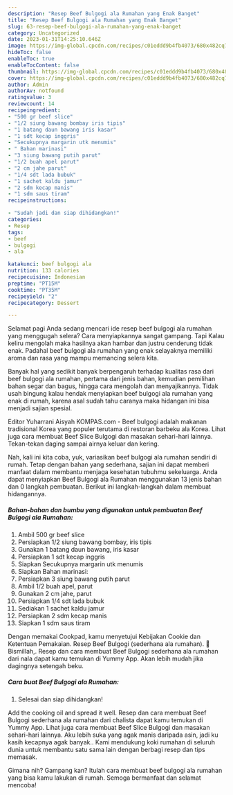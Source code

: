```yaml
---
description: "Resep Beef Bulgogi ala Rumahan yang Enak Banget"
title: "Resep Beef Bulgogi ala Rumahan yang Enak Banget"
slug: 63-resep-beef-bulgogi-ala-rumahan-yang-enak-banget
category: Uncategorized
date: 2023-01-31T14:25:10.646Z
image: https://img-global.cpcdn.com/recipes/c01eddd9b4fb4073/680x482cq70/beef-bulgogi-ala-rumahan-foto-resep-utama.jpg
hideToc: false
enableToc: true
enableTocContent: false
thumbnail: https://img-global.cpcdn.com/recipes/c01eddd9b4fb4073/680x482cq70/beef-bulgogi-ala-rumahan-foto-resep-utama.jpg
cover: https://img-global.cpcdn.com/recipes/c01eddd9b4fb4073/680x482cq70/beef-bulgogi-ala-rumahan-foto-resep-utama.jpg
author: Admin
authorAv: notfound
ratingvalue: 3
reviewcount: 14
recipeingredient:
- "500 gr beef slice"
- "1/2 siung bawang bombay iris tipis"
- "1 batang daun bawang iris kasar"
- "1 sdt kecap inggris"
- "Secukupnya margarin utk menumis"
- " Bahan marinasi"
- "3 siung bawang putih parut"
- "1/2 buah apel parut"
- "2 cm jahe parut"
- "1/4 sdt lada bubuk"
- "1 sachet kaldu jamur"
- "2 sdm kecap manis"
- "1 sdm saus tiram"
recipeinstructions:

- "Sudah jadi dan siap dihidangkan!"
categories:
- Resep
tags:
- beef
- bulgogi
- ala

katakunci: beef bulgogi ala 
nutrition: 133 calories
recipecuisine: Indonesian
preptime: "PT15M"
cooktime: "PT35M"
recipeyield: "2"
recipecategory: Dessert

---
```



Selamat pagi Anda sedang mencari ide resep beef bulgogi ala rumahan yang menggugah selera? Cara menyiapkannya sangat gampang. Tapi Kalau keliru mengolah maka hasilnya akan hambar dan justru cenderung tidak enak. Padahal beef bulgogi ala rumahan yang enak selayaknya memiliki aroma dan rasa yang mampu memancing selera kita.


Banyak hal yang sedikit banyak berpengaruh terhadap kualitas rasa dari beef bulgogi ala rumahan, pertama dari jenis bahan, kemudian pemilihan bahan segar dan bagus, hingga cara mengolah dan menyajikannya. Tidak usah bingung kalau hendak menyiapkan beef bulgogi ala rumahan yang enak di rumah, karena asal sudah tahu caranya maka hidangan ini bisa menjadi sajian spesial.

Editor Yuharrani Aisyah KOMPAS.com - Beef bulgogi adalah makanan tradisional Korea yang populer terutama di restoran barbeku ala Korea. Lihat juga cara membuat Beef Slice Bulgogi dan masakan sehari-hari lainnya. Tekan-tekan daging sampai airnya keluar dan kering.


Nah, kali ini kita coba, yuk, variasikan beef bulgogi ala rumahan sendiri di rumah. Tetap dengan bahan yang sederhana, sajian ini dapat memberi manfaat dalam membantu menjaga kesehatan tubuhmu sekeluarga. Anda dapat menyiapkan Beef Bulgogi ala Rumahan menggunakan 13 jenis bahan dan 0 langkah pembuatan. Berikut ini langkah-langkah dalam membuat hidangannya.

<!--inarticleads1-->

##### Bahan-bahan dan bumbu yang digunakan untuk pembuatan Beef Bulgogi ala Rumahan:

1. Ambil 500 gr beef slice
1. Persiapkan 1/2 siung bawang bombay, iris tipis
1. Gunakan 1 batang daun bawang, iris kasar
1. Persiapkan 1 sdt kecap inggris
1. Siapkan Secukupnya margarin utk menumis
1. Siapkan  Bahan marinasi:
1. Persiapkan 3 siung bawang putih parut
1. Ambil 1/2 buah apel, parut
1. Gunakan 2 cm jahe, parut
1. Persiapkan 1/4 sdt lada bubuk
1. Sediakan 1 sachet kaldu jamur
1. Persiapkan 2 sdm kecap manis
1. Siapkan 1 sdm saus tiram


Dengan memakai Cookpad, kamu menyetujui Kebijakan Cookie dan Ketentuan Pemakaian. Resep Beef Bulgogi (sederhana ala rumahan). 🌼 Bismillah,. Resep dan cara membuat Beef Bulgogi sederhana ala rumahan dari nala dapat kamu temukan di Yummy App. Akan lebih mudah jika dagingnya setengah beku. 

<!--inarticleads2-->

##### Cara buat Beef Bulgogi ala Rumahan:


1. Selesai dan siap dihidangkan!

Add the cooking oil and spread it well. Resep dan cara membuat Beef Bulgogi sederhana ala rumahan dari chalista dapat kamu temukan di Yummy App. Lihat juga cara membuat Beef Slice Bulgogi dan masakan sehari-hari lainnya. Aku lebih suka yang agak manis daripada asin, jadi ku kasih kecapnya agak banyak.. Kami mendukung koki rumahan di seluruh dunia untuk membantu satu sama lain dengan berbagi resep dan tips memasak. 

Gimana nih? Gampang kan? Itulah cara membuat beef bulgogi ala rumahan yang bisa kamu lakukan di rumah. Semoga bermanfaat dan selamat mencoba!
